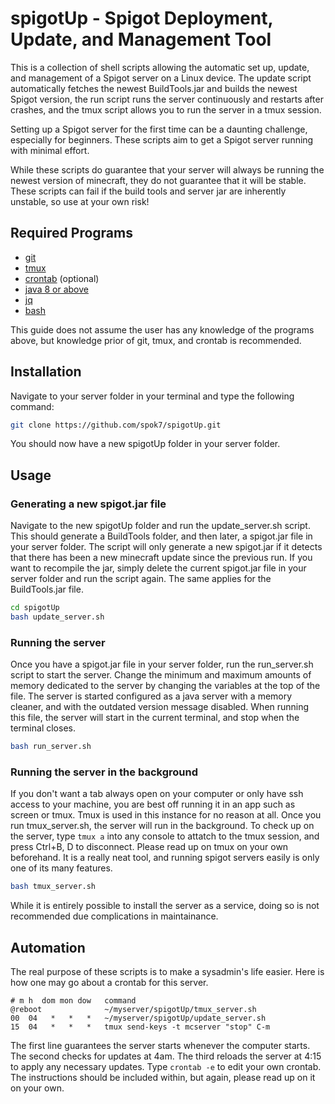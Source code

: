 # spigotUp - Spigot Deployment, Update, and Management Tool

This is a collection of shell scripts allowing the automatic set up, update, and management of a Spigot server on a Linux device.
The update script automatically fetches the newest BuildTools.jar and builds the newest Spigot version, the run script runs the server continuously and restarts after crashes, and the tmux script allows you to run the server in a tmux session.

Setting up a Spigot server for the first time can be a daunting challenge, especially for beginners. These scripts aim to get a Spigot server running with minimal effort.

While these scripts do guarantee that your server will always be running the newest version of minecraft, they do not guarantee that it will be stable. These scripts can fail if the build tools and server jar are inherently unstable, so use at your own risk!


## Required Programs

- [git](https://git-scm.com/downloads)
- [tmux](https://www.howtogeek.com/671422/how-to-use-tmux-on-linux-and-why-its-better-than-screen/)
- [crontab](https://www.tutorialspoint.com/unix_commands/crontab.htm) (optional)
- [java 8 or above](https://java.com/en/download/)
- [jq](https://stedolan.github.io/jq/manual/)
- [bash](https://linux.die.net/man/1/bash)

This guide does not assume the user has any knowledge of the programs above, but knowledge prior of git, tmux, and crontab is recommended.

## Installation

Navigate to your server folder in your terminal and type the following command:
```bash
git clone https://github.com/spok7/spigotUp.git
```
You should now have a new spigotUp folder in your server folder.

## Usage

### Generating a new spigot.jar file

Navigate to the new spigotUp folder and run the update\_server.sh script. This should generate a BuildTools folder, and then later, a spigot.jar file in your server folder. The script will only generate a new spigot.jar if it detects that there has been a new minecraft update since the previous run. If you want to recompile the jar, simply delete the current spigot.jar file in your server folder and run the script again. The same applies for the BuildTools.jar file.

```bash
cd spigotUp
bash update_server.sh
```
### Running the server

Once you have a spigot.jar file in your server folder, run the run\_server.sh script to start the server. Change the minimum and maximum amounts of memory dedicated to the server by changing the variables at the top of the file. The server is started configured as a java server with a memory cleaner, and with the outdated version message disabled. When running this file, the server will start in the current terminal, and stop when the terminal closes.

```bash
bash run_server.sh
```

### Running the server in the background

If you don't want a tab always open on your computer or only have ssh access to your machine, you are best off running it in an app such as screen or tmux. Tmux is used in this instance for no reason at all. Once you run tmux_server.sh, the server will run in the background. To check up on the server, type `tmux a` into any console to attatch to the tmux session, and press Ctrl+B, D to disconnect. Please read up on tmux on your own beforehand. It is a really neat tool, and running spigot servers easily is only one of its many features.

```bash
bash tmux_server.sh
```

While it is entirely possible to install the server as a service, doing so is not recommended due complications in maintainance.

## Automation

The real purpose of these scripts is to make a sysadmin's life easier. Here is how one may go about a crontab for this server.

```crontab
# m h  dom mon dow   command
@reboot              ~/myserver/spigotUp/tmux_server.sh
00  04   *   *   *   ~/myserver/spigotUp/update_server.sh
15  04   *   *   *   tmux send-keys -t mcserver "stop" C-m
```

The first line guarantees the server starts whenever the computer starts. The second checks for updates at 4am. The third reloads the server at 4:15 to apply any necessary updates. Type `crontab -e` to edit your own crontab. The instructions should be included within, but again, please read up on it on your own.
